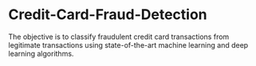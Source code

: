 # Credit-Card-Fraud-Detection
The objective is to classify fraudulent credit card transactions from legitimate transactions using state-of-the-art machine learning and deep learning algorithms.
